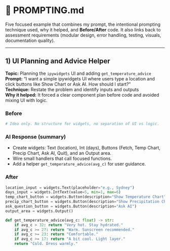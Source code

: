 # 📒 PROMPTING.md

Five focused example that combines my prompt, the intentional prompting technique used, why it helped, and **Before/After** code. It also links back to assessment requirements (modular design, error handling, testing, visuals, documentation quality).

---

## 1) UI Planning and Advice Helper

**Topic:** Planning the `ipywidgets` UI and adding `get_temperature_advice`  
**Prompt:** “I want a simple ipywidgets UI where users type a location and click buttons like Show Chart or Ask AI. How should I start?”  
**Technique:** Restate the problem and identify inputs and outputs  
**Why it helped:** It forced a clear component plan before code and avoided mixing UI with logic.

### Before
```python
# Idea only. No structure for widgets, no separation of UI vs logic.
```
### AI Response (summary)
- Create widgets: Text (location), Int (days), Buttons (Fetch, Temp Chart, Precip Chart, Ask AI, Quit), and an Output area.  
- Wire small handlers that call focused functions.  
- Add a helper `get_temperature_advice(avg_c)` for user guidance.

### After
```python
location_input = widgets.Text(placeholder="e.g., Sydney")
days_input = widgets.IntText(value=5, min=1, max=6)
temp_chart_button = widgets.Button(description="Show Temperature Chart")
precip_chart_button = widgets.Button(description="Show Precipitation Chart")
ask_question_button = widgets.Button(description="Ask AI")
output_area = widgets.Output()

def get_temperature_advice(avg_c: float) -> str:
    if avg_c > 32: return "Very hot. Stay hydrated."
    if avg_c >= 27: return "Warm. Sunscreen recommended."
    if avg_c >= 23: return "Comfortable."
    if avg_c >= 17: return "A bit cool. Light layer."
    return "Cold. Dress warmly."
```
